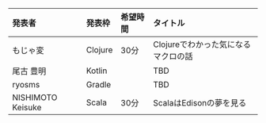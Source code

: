 | 発表者             | 発表枠  | 希望時間  | タイトル                            |
|:-------------------|:--------|:----------|:------------------------------------|
| もじゃ変           | Clojure | 30分      | Clojureでわかった気になるマクロの話 |
| 尾古 豊明          | Kotlin  |           | TBD                                 |
| ryosms             | Gradle  |           | TBD                                 |
| NISHIMOTO Keisuke  | Scala   | 30分      | ScalaはEdisonの夢を見る             |
